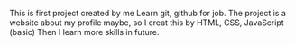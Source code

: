 This is first project created by me
Learn git, github for job.
The project is a website about my profile maybe, so I creat this by HTML, CSS, JavaScript (basic)
Then I learn more skills in future.
